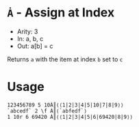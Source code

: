 # `Ȧ` - Assign at Index

- Arity: 3
- In: a, b, c
- Out: a[b] = c

Returns `a` with the item at index `b` set to `c`

# Usage
```
123456789 5 10Ȧ║⟨⟨1|2|3|4|5|10|7|8|9⟩⟩
`abcedf` 2 \f Ȧ║⟨`abfedf`⟩
1 10r 6 69420 Ȧ║⟨⟨1|2|3|4|5|6|69420|8|9⟩⟩
```
